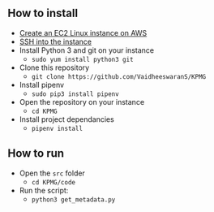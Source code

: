 ## How to install
- [Create an EC2 Linux instance on AWS](https://docs.aws.amazon.com/AWSEC2/latest/UserGuide/EC2_GetStarted.html)
- [SSH into the instance](https://docs.aws.amazon.com/AWSEC2/latest/UserGuide/AccessingInstancesLinux.html)
- Install Python 3 and git on your instance 
    - `sudo yum install python3 git`
- Clone this repository
  - `git clone https://github.com/VaidheeswaranS/KPMG`
- Install pipenv
  - `sudo pip3 install pipenv`
- Open the repository on your instance
  - `cd KPMG`
- Install project dependancies
  - `pipenv install`


## How to run
- Open the `src` folder
  - `cd KPMG/code`
- Run the script:
  - `python3 get_metadata.py`